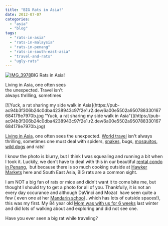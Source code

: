 ```yaml
---
title: "BIG Rats in Asia!"
date: 2012-07-07
categories: 
  - "asia"
  - "blog"
tags: 
  - "rats-in-asia"
  - "rats-in-malaysia"
  - "rats-in-penang"
  - "rats-in-south-east-asia"
  - "travel-and-rats"
  - "ugly-rats"
---
```


[![IMG_3978](https://pub-ac94b3f306b24c0dba4238943c97f2e1.r2.dev/6a00e5502a95078833017616368b77970c.jpg "IMG_3978")](https://pub-ac94b3f306b24c0dba4238943c97f2e1.r2.dev/6a00e5502a95078833017616368b77970c.jpg)BIG Rats in Asia!  
  
Living in Asia, one often sees  
the unexpected. Travel isn't  
always thrilling, sometimes

<!--more--> [![Yuck, a rat sharing my side walk in Asia](https://pub-ac94b3f306b24c0dba4238943c97f2e1.r2.dev/6a00e5502a950788330167684179e7970b.jpg "Yuck, a rat sharing my side walk in Asia")](https://pub-ac94b3f306b24c0dba4238943c97f2e1.r2.dev/6a00e5502a950788330167684179e7970b.jpg)  
  
[Living in Asia](http://soultravelers3new.local/2012/05/living-in-asia.html "living in asia"), one often sees the unexpected. [World travel](http://soultravelers3new.local/2008/06/how-to-do-exten.html "world travel") isn't always thrilling, sometimes one must deal with spiders, [snakes](http://soultravelers3new.local/2006/11/snake-mac-piano.html "snakes"), bugs, [mosquitos](http://soultravelers3new.local/2007/08/greece-italy-cr.html "mosquitos"), [wild dogs](http://soultravelers3new.local/2008/04/pompeiiburied-a.html "wild dogs") and rats!  
  
I know the photo is blurry, but I think I was squealing and running a bit when I took it. Luckily, we don't have to deal with this in our beautiful [rental condo in Penang](http://soultravelers3new.local/2012/03/finding-a-vacation-rental-apartment-in-penang-2.html "rental condo Penang"),  but because there is so much cooking outside at [Hawker Markets](http://soultravelers3new.local/2012/05/penang-at-night.html "Hawker markets") here and South East Asia, BIG rats are a common sight.  
  
I am NOT a big fan of rats or mice and didn't want it to come bite me, but thought I should try to get a photo for all of you. Thankfully, it is not an every day occurance and although DaVinci and Mozat  have seen quite a few ( even one at her [Mandarin school](http://soultravelers3new.local/2011/01/only-american-girl-in-an-all-mandarin-school-chinese-immersion-in-language-culture-through-school.html "Mandarin school") ..which has lots of outside spaces!), this was my first. My 84 year old [Mom was with us for 6 weeks](http://soultravelers3new.local/2011/01/traveling-with-grandma-3-generation-travel.html "3 generation travel with Grandma") last winter and did lots of walking about and exploring and did not see one.  
  
Have you ever seen a big rat while traveling?

